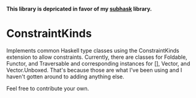 **This library is depricated in favor of my [subhask](https://github.com/mikeizbicki/subhask) library.**

ConstraintKinds
===============

Implements common Haskell type classes using the ConstraintKinds extension to allow constraints.  Currently, there are classes for Foldable, Functor, and Traversable and corresponding instances for [], Vector, and Vector.Unboxed.  That's because those are what I've been using and I haven't gotten around to adding anything else.  

Feel free to contribute your own.

